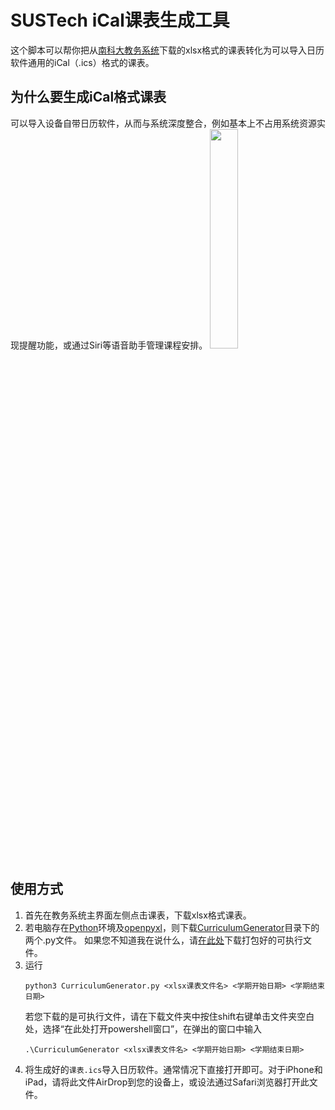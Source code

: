 # SUSTech iCal课表生成工具

这个脚本可以帮你把从[南科大教务系统](https://tis.sustech.edu.cn)下载的xlsx格式的课表转化为可以导入日历软件通用的iCal（.ics）格式的课表。

## 为什么要生成iCal格式课表
可以导入设备自带日历软件，从而与系统深度整合，例如基本上不占用系统资源实现提醒功能，或通过Siri等语音助手管理课程安排。
<img src="images/Siri-Integration.png" width = "30%" />

## 使用方式
1. 首先在教务系统主界面左侧点击课表，下载xlsx格式课表。
2. 若电脑存在[Python](https://www.python.org)环境及[openpyxl](https://openpyxl.readthedocs.io/en/stable/)，则下载[CurriculumGenerator](https://github.com/dazhi0619/CurriculumGenerator/tree/master/CurriculumGenerator)目录下的两个.py文件。
   如果您不知道我在说什么，请[在此处](https://github.com/dazhi0619/CurriculumGenerator/releases/)下载打包好的可执行文件。
3. 运行
   ```
   python3 CurriculumGenerator.py <xlsx课表文件名> <学期开始日期> <学期结束日期>
   ```
   若您下载的是可执行文件，请在下载文件夹中按住shift右键单击文件夹空白处，选择“在此处打开powershell窗口”，在弹出的窗口中输入
   ```
   .\CurriculumGenerator <xlsx课表文件名> <学期开始日期> <学期结束日期>
   ```
4. 将生成好的`课表.ics`导入日历软件。通常情况下直接打开即可。对于iPhone和iPad，请将此文件AirDrop到您的设备上，或设法通过Safari浏览器打开此文件。
